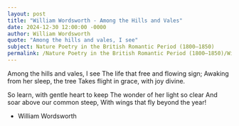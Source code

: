 ```yaml
---
layout: post
title: "William Wordsworth - Among the Hills and Vales"
date: 2024-12-30 12:00:00 -0000
author: William Wordsworth
quote: "Among the hills and vales, I see"
subject: Nature Poetry in the British Romantic Period (1800–1850)
permalink: /Nature Poetry in the British Romantic Period (1800–1850)/William Wordsworth/William Wordsworth - Among the Hills and Vales
---
```


Among the hills and vales, I see
The life that free and flowing sign;
Awaking from her sleep, the tree
Takes flight in grace, with joy divine.

So learn, with gentle heart to keep
The wonder of her light so clear
And soar above our common steep,
With wings that fly beyond the year!

- William Wordsworth
